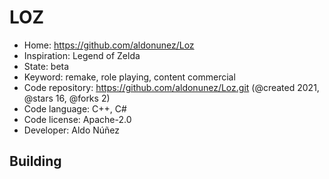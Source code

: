 # LOZ

- Home: https://github.com/aldonunez/Loz
- Inspiration: Legend of Zelda
- State: beta
- Keyword: remake, role playing, content commercial
- Code repository: https://github.com/aldonunez/Loz.git (@created 2021, @stars 16, @forks 2)
- Code language: C++, C#
- Code license: Apache-2.0
- Developer: Aldo Núñez

## Building
